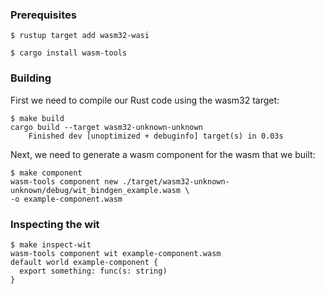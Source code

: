 ###


### Prerequisites

```console
$ rustup target add wasm32-wasi
```

```console
$ cargo install wasm-tools
```

### Building
First we need to compile our Rust code using the wasm32 target:
```console
$ make build
cargo build --target wasm32-unknown-unknown
    Finished dev [unoptimized + debuginfo] target(s) in 0.03s
```

Next, we need to generate a wasm component for the wasm that we built:
```console
$ make component 
wasm-tools component new ./target/wasm32-unknown-unknown/debug/wit_bindgen_example.wasm \
-o example-component.wasm
```

### Inspecting the wit
```console
$ make inspect-wit 
wasm-tools component wit example-component.wasm
default world example-component {
  export something: func(s: string)
}
```
